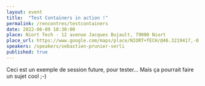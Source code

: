 ```yaml
---
layout: event
title:  "Test Containers in action !"
permalink: /rencontres/testcontainers
date: 2022-06-09 18:30:00
place: Niort Tech - 12 avenue Jacques Bujault, 79000 Niort
place_url: https://www.google.com/maps/place/NIORT+TECH/@46.3219417,-0.4609374,17z/data=!3m1!4b1!4m5!3m4!1s0x4807313eb267f751:0xc3ee5bdeb766eff4!8m2!3d46.3220066!4d-0.4587022
speakers: /speakers/sebastien-prunier-serli
published: true
---
```


Ceci est un exemple de session future, pour tester... Mais ça pourrait faire un sujet cool ;-)
